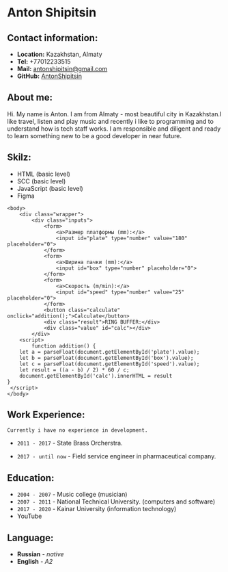 # Anton Shipitsin

## Contact information:
* **Location:** Kazakhstan, Almaty 
*  **Tel:** +77012233515
*  **Mail:** antonshipitsin@gmail.com
*  **GitHub:** [AntonShipitsin](https://github.com/AntonShipitsin) 

## About me:
Hi. My name is Anton. I am from Almaty - most beautiful city in Kazakhstan.I like travel, listen and play music
and recently i like to  programming and to  understand  how is tech staff  works. I am responsible and diligent and ready to learn
something new to be a good developer in near future.

## Skilz:
- HTML (basic level)
- SCC (basic level)
- JavaScript (basic level)
- Figma 
 
```
<body>
    <div class="wrapper">
        <div class="inputs">
            <form>
                <a>Размер платформы (mm):</a>
                <input id="plate" type="number" value="180" placeholder="0">
            </form>
            <form>
                <a>Ширина пачки (mm):</a>
                <input id="box" type="number" placeholder="0">
            </form>
            <form>
                <a>Скорость (m/min):</a>
                <input id="speed" type="number" value="25" placeholder="0">
            </form>
            <button class="calculate" onclick="addition();">Calculate</button>
            <div class="result">RING BUFFER:</div>
            <div class="value" id="calc"></div>
        </div>
    <script>
        function addition() {
    let a = parseFloat(document.getElementById('plate').value);
    let b = parseFloat(document.getElementById('box').value);
    let c = parseFloat(document.getElementById('speed').value);
    let result = ((a - b) / 2) * 60 / c;
    document.getElementById('calc').innerHTML = result
}
 </script>
</body>

```

## Work Experience:
    Currently i have no experience in development. 

* `2011 - 2017` -  State Brass Orcherstra.

* `2017 - until now` - Field service engineer in pharmaceutical company. 

## Education:
* `2004 - 2007` - Music college (musician)
* `2007 - 2011` - National Technical  University. (computers and software)
* `2017 - 2020` - Kainar University (information technology) 
* YouTube 

## Language: 
* **Russian** - _native_
* **English** - _A2_






